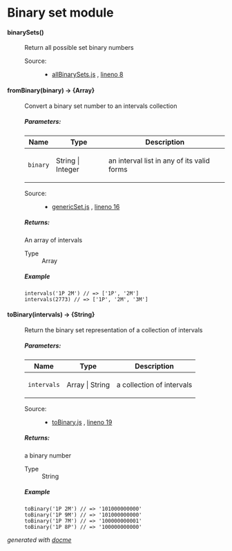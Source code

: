 # Binary set module


<!-- START docme generated API please keep comment here to allow auto update -->
<!-- DON'T EDIT THIS SECTION, INSTEAD RE-RUN docme TO UPDATE -->

<div>
<div class="jsdoc-githubify">
<section>
<article>
<div class="container-overview">
<dl class="details">
</dl>
</div>
<dl>
<dt>
<h4 class="name" id="binarySets"><span class="type-signature"></span>binarySets<span class="signature">()</span><span class="type-signature"></span></h4>
</dt>
<dd>
<div class="description">
<p>Return all possible set binary numbers</p>
</div>
<dl class="details">
<dt class="tag-source">Source:</dt>
<dd class="tag-source"><ul class="dummy">
<li>
<a href="https://github.com/danigb/tonal/blob/master/lib/binarySet/allBinarySets.js">allBinarySets.js</a>
<span>, </span>
<a href="https://github.com/danigb/tonal/blob/master/lib/binarySet/allBinarySets.js#L8">lineno 8</a>
</li>
</ul></dd>
</dl>
</dd>
<dt>
<h4 class="name" id="fromBinary"><span class="type-signature"></span>fromBinary<span class="signature">(binary)</span><span class="type-signature"> &rarr; {Array}</span></h4>
</dt>
<dd>
<div class="description">
<p>Convert a binary set number to an intervals collection</p>
</div>
<h5>Parameters:</h5>
<table class="params">
<thead>
<tr>
<th>Name</th>
<th>Type</th>
<th class="last">Description</th>
</tr>
</thead>
<tbody>
<tr>
<td class="name"><code>binary</code></td>
<td class="type">
<span class="param-type">String</span>
|
<span class="param-type">Integer</span>
</td>
<td class="description last"><p>an interval list in any of its valid forms</p></td>
</tr>
</tbody>
</table>
<dl class="details">
<dt class="tag-source">Source:</dt>
<dd class="tag-source"><ul class="dummy">
<li>
<a href="https://github.com/danigb/tonal/blob/master/lib/binarySet/genericSet.js">genericSet.js</a>
<span>, </span>
<a href="https://github.com/danigb/tonal/blob/master/lib/binarySet/genericSet.js#L16">lineno 16</a>
</li>
</ul></dd>
</dl>
<h5>Returns:</h5>
<div class="param-desc">
<p>An array of intervals</p>
</div>
<dl>
<dt>
Type
</dt>
<dd>
<span class="param-type">Array</span>
</dd>
</dl>
<h5>Example</h5>
<pre class="prettyprint"><code>intervals('1P 2M') // => ['1P', '2M']
intervals(2773) // => ['1P', '2M', '3M']</code></pre>
</dd>
<dt>
<h4 class="name" id="toBinary"><span class="type-signature"></span>toBinary<span class="signature">(intervals)</span><span class="type-signature"> &rarr; {String}</span></h4>
</dt>
<dd>
<div class="description">
<p>Return the binary set representation of a collection of intervals</p>
</div>
<h5>Parameters:</h5>
<table class="params">
<thead>
<tr>
<th>Name</th>
<th>Type</th>
<th class="last">Description</th>
</tr>
</thead>
<tbody>
<tr>
<td class="name"><code>intervals</code></td>
<td class="type">
<span class="param-type">Array</span>
|
<span class="param-type">String</span>
</td>
<td class="description last"><p>a collection of intervals</p></td>
</tr>
</tbody>
</table>
<dl class="details">
<dt class="tag-source">Source:</dt>
<dd class="tag-source"><ul class="dummy">
<li>
<a href="https://github.com/danigb/tonal/blob/master/lib/binarySet/toBinary.js">toBinary.js</a>
<span>, </span>
<a href="https://github.com/danigb/tonal/blob/master/lib/binarySet/toBinary.js#L19">lineno 19</a>
</li>
</ul></dd>
</dl>
<h5>Returns:</h5>
<div class="param-desc">
<p>a binary number</p>
</div>
<dl>
<dt>
Type
</dt>
<dd>
<span class="param-type">String</span>
</dd>
</dl>
<h5>Example</h5>
<pre class="prettyprint"><code>toBinary('1P 2M') // => '101000000000'
toBinary('1P 9M') // => '101000000000'
toBinary('1P 7M') // => '100000000001'
toBinary('1P 8P') // => '100000000000'</code></pre>
</dd>
</dl>
</article>
</section>
</div>

*generated with [docme](https://github.com/thlorenz/docme)*
</div>
<!-- END docme generated API please keep comment here to allow auto update -->